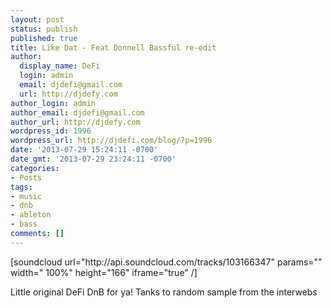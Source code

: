 ```yaml
---
layout: post
status: publish
published: true
title: Like Dat - Feat Donnell Bassful re-edit
author:
  display_name: DeFi
  login: admin
  email: djdefi@gmail.com
  url: http://djdefy.com
author_login: admin
author_email: djdefi@gmail.com
author_url: http://djdefy.com
wordpress_id: 1996
wordpress_url: http://djdefi.com/blog/?p=1996
date: '2013-07-29 15:24:11 -0700'
date_gmt: '2013-07-29 23:24:11 -0700'
categories:
- Posts
tags:
- music
- dnb
- ableton
- bass
comments: []
---
```

<p>[soundcloud url="http:&#47;&#47;api.soundcloud.com&#47;tracks&#47;103166347" params="" width=" 100%" height="166" iframe="true" &#47;]</p>
<p>Little original DeFi DnB for ya! Tanks to random sample from the interwebs</p>
